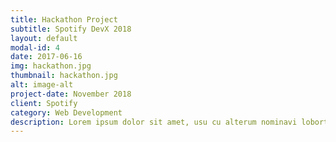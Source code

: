 ```yaml
---
title: Hackathon Project
subtitle: Spotify DevX 2018
layout: default
modal-id: 4
date: 2017-06-16
img: hackathon.jpg
thumbnail: hackathon.jpg
alt: image-alt
project-date: November 2018
client: Spotify
category: Web Development
description: Lorem ipsum dolor sit amet, usu cu alterum nominavi lobortis. At duo novum diceret. Tantas apeirian vix et, usu sanctus postulant inciderint ut, populo diceret necessitatibus in vim. Cu eum dicam feugiat noluisse.
---
```

